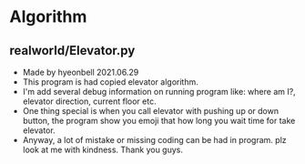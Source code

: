 # Algorithm


## realworld/Elevator.py

 - Made by hyeonbell 2021.06.29
 - This program is had copied elevator algorithm.
 - I'm add several debug information on running program like: where am I?, elevator direction, current floor etc.
 - One thing special is when you call elevator with pushing up or down button, the program show you emoji that how long you wait time for take elevator.
 - Anyway, a lot of mistake or missing coding can be had in program. plz look at me with kindness. Thank you guys.
